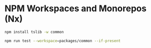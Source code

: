 # NPM Workspaces and Monorepos (Nx)

```sh
npm install tslib -w common
```

```sh
npm run test --workspace=packages/common --if-present
```
